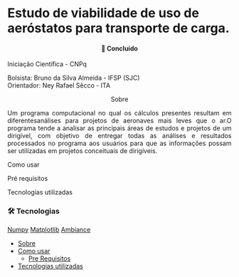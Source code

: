 # Estudo de viabilidade de uso de aeróstatos para transporte de carga.

<h4 align="center"> 
  🚀 Concluído 
</h4>

Iniciação Científica - CNPq

Bolsista: Bruno da Silva Almeida - IFSP (SJC)  
Orientador: Ney Rafael Sêcco - ITA 
<p></p>

<p align="center">Sobre </p>

<p align="justify">Um programa computacional no qual os cálculos presentes resultam em diferentesanálises para projetos de aeronaves mais leves que o ar.O programa tende a analisar as principais áreas de estudos e projetos de um dirigível, com objetivo de entregar todas as análises e resultados processados no programa aos usuários para que as informações possam ser utilizadas em projetos conceituais de dirigíveis.</p>

<p>Como usar </p>

<p>Pré requisitos</p>

<p>Tecnologias utilizadas</p>

### 🛠 Tecnologias

[Numpy](https://numpy.org/)
[Matplotlib](https://matplotlib.org/)
[Ambiance](https://pypi.org/project/ambiance/)

<!--ts-->

   * [Sobre](#Sobre)
   * [Como usar](#como-usar)
      * [Pre Requisitos](#pre-requisitos)
   * [Tecnologias utilizadas](#tecnologias-utilizadas)
      
<!--te-->
